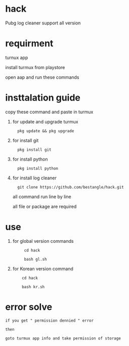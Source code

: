 # hack
Pubg log cleaner
support all version
# requirment

turnux app

install turmux from playstore

open aap and run these commands

# insttalation guide
copy these command and paste in turmux

1. for update and upgrade turmux

         pkg update && pkg upgrade
         
2. for install git

         pkg install git 
         
3. for install python     

         pkg install python
         
4. for install log cleaner    

         git clone https://github.com/bestangle/hack.git
      
      
      all command run line by line 
      
      all file or package are required
      
# use      
1. for global version commands

            cd hack
     
            bash gl.sh
     
 2. for Korean version command
 
            cd hack
       
            bash kr.sh
       
       
# error solve
    if you get " permission dennied " error
    
    then 
    
    goto turmux app info and take permission of storage
   
   
